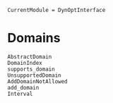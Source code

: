```@meta
CurrentModule = DynOptInterface
```

# Domains

```@docs
AbstractDomain
DomainIndex
supports_domain
UnsupportedDomain
AddDomainNotAllowed
add_domain
Interval
```